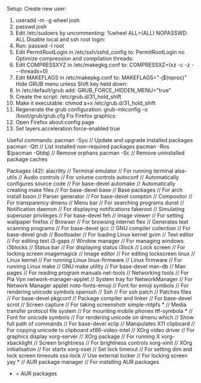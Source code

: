 Setup:
Create new user:
  1. useradd -m -g wheel josh
  2. passwd josh
  3. Edit /etc/sudoers by uncommenting: %wheel ALL=(ALL) NOPASSWD: ALL
Disable local and ssh root login:
  1. Run: passwd -l root 
  2. Edit PermitRootLogin in /etc/ssh/sshd_config to: PermitRootLogin no
Optimize compression and compilation threads:
  1. Edit COMPRESSXYZ in /etc/makegkg.conf to: COMPRESSXZ=(xz -c -z - --threads=0)
  2. Edit MAKEFLAGS in /etc/makepkg.conf to: MAKEFLAGS="-j$(nproc)"
Hide GRUB menu unless Shift key held down:
  1. In /etc/default/grub add: GRUB_FORCE_HIDDEN_MENU="true"
  2. Create the script: /etc/grub.d/31_hold_shift
  3. Make it executable: chmod a+x /etc/grub.d/31_hold_shift
  4. Regenerate the grub configuration: grub-mkconfig -o /boot/grub/grub.cfg
Fix Firefox graphics:
  1. Open Firefox about:config page
  2. Set layers.acceleration.force-enabled true

Useful commands:
pacman -Syu                     // Update and upgrade installed packages
pacman -Qtt                     // List installed non-required packages
pacman -Rns $(pacman -Qtdq)     // Remove orphans
pacman -Sc                      // Remove uninstalled package caches

Packages (42):
alacritty                       // Terminal emulator                          // For running terminal
alsa-utils                      // Audio controls                             // For volume controls
autoconf                        // Automatically configures source code       // For base-devel
automake                        // Automatically creating make files          // For base-devel
base                            // Base packages                              // For arch install
bison                           // Parser generator                           // For base-devel
compton                         // Compositor                                 // For transparency
dmenu                           // Menu bar                                   // For searching programs
dunst                           // Notification daemon                        // For displaying notifications
fakeroot                        // Simulating superuser privileges            // For base-devel
feh                             // Image viewer                               // For setting wallpaper
firefox                         // Browser                                    // For browsing internet
flex                            // Generates text scanning programs           // For base-devel
gcc                             // GNU compiler collection                    // For base-devel
grub                            // Bootloader                                 // For loading Linux kernel
gvim                            // Text editor                                // For editing text
i3-gaps                         // Window manager                             // For managing windows
i3blocks                        // Status bar                                 // For displaying status
i3lock                          // Lock screen                                // For locking screen
imagemagick                     // Image editor                               // For editing lockscreen
linux                           // Linux kernel                               // For running Linux
linux-firmware                  // Linux firmware                             // For running Linux
make                            // GNU make utility                           // For base-devel
man-db                          // Man pages                                  // For reading program manuals
net-tools                       // Networking tools                           // For Pia Vpn
network-manager-applet          // System tray for NetworkManager             // For Network Manager applet
noto-fonts-emoji                // Font for emoji symbols                     // For rendering unicode symbols
openssh                         // Ssh                                        // For ssh
patch                           // Patches files                              // For base-devel
pkgconf                         // Package compiler and linker                // For base-devel
scrot                           // Screen capture                             // For taking screenshotr
simple-mtpfs *                  // Media transfer protocol file system        // For mounting mobile phones
ttf-symbola *                   // Font for unicode symbols                   // For rendering unicode on dmenu
which                           // Show full path of commands                 // For base-devel
xclip                           // Manipulates X11 clipboard                  // For copying unicode to clipboard
xf86-video-intel                // XOrg video driver                          // For graphics display
xorg-server                     // XOrg package                               // For running X
xorg-xbacklight                 // Screen brightness                          // For brightness controls
xorg-xinit                      // XOrg initialisation                        // For startx
xorg-xset                       // Set lock timeout                           // For setting dim and lock screen timeouts
xss-lock                        // Use external locker                        // For locking screen
yay *                           // AUR package manager                        // For installing AUR packages

* = AUR packages
